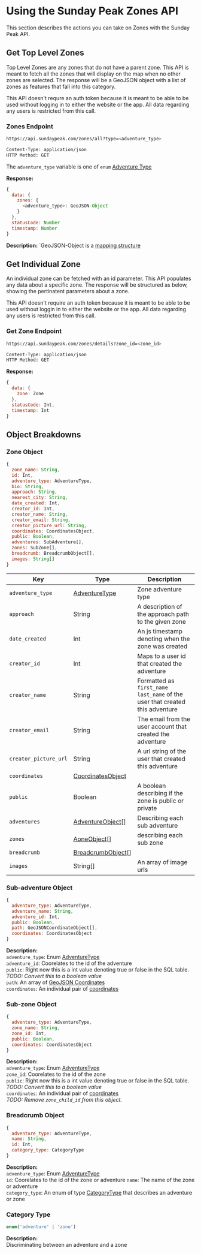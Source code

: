 # Using the Sunday Peak Zones API

This section describes the actions you can take on Zones with the Sunday Peak API.

## Get Top Level Zones

Top Level Zones are any zones that do not have a parent zone. This API is meant to fetch all the zones that will display on the map when no other zones are selected. The response will be a GeoJSON object with a list of zones as features that fall into this category.

This API doesn't requre an auth token because it is meant to be able to be used without logging in to either the website or the app. All data regarding any users is restricted from this call.

### Zones Endpoint
```bash
https://api.sundaypeak.com/zones/all?type=<adventure_type>

Content-Type: application/json
HTTP Method: GET
```

The `adventure_type` variable is one of `enum` [Adventure Type](https://github.com/amaclean2/Rivers/blob/main/APIDocs/Adventures.md#adventuretype)

**Response:**
```javascript
{
  data: {
    zones: {
      <adventure_type>: GeoJSON-Object
    }
  },
  statusCode: Number
  timestamp: Number
}
```

**Description:**
`GeoJSON-Object is a [mapping structure](https://github.com/amaclean2/Rivers/blob/main/APIDocs/Adventures.md#geojson-object)

## Get Individual Zone

An individual zone can be fetched with an id parameter. This API populates any data about a specific zone. The response will be structured as below, showing the pertinatent parameters about a zone.

This API doesn't require an auth token because it is meant to be able to be used without loggin in to either the website or the app. All data regarding any users is restricted from this call.

### Get Zone Endpoint
```bash
https://api.sundaypeak.com/zones/details?zone_id=<zone_id>

Content-Type: application/json
HTTP Method: GET
```

**Response:**  
```javascript
{
  data: {
    zone: Zone
  },
  statusCode: Int,
  timestamp: Int
}
```

## Object Breakdowns

### Zone Object
```javascript
{
  zone_name: String,
  id: Int,
  adventure_type: AdventureType,
  bio: String,
  approach: String,
  nearest_city: String,
  date_created: Int,
  creator_id: Int,
  creator_name: String,
  creator_email: String,
  creator_picture_url: String,
  coordinates: CoordinatesObject,
  public: Boolean,
  adventures: SubAdventure[],
  zones: SubZone[],
  breadcrumb: BreadcrumbObject[],
  images: String[]
}
```

|Key|Type|Description|
|--|--|--|
|`adventure_type`|[AdventureType](https://github.com/amaclean2/Rivers/blob/main/APIDocs/Adventures.md#adventuretype)|Zone adventure type|
|`approach`|String|A description of the approach path to the given zone|  
|`date_created`|Int|An js timestamp denoting when the zone was created|    
|`creator_id`|Int|Maps to a user id that created the adventure|
|`creator_name`|String|Formatted as `first_name last_name` of the user that created this adventure|
|`creator_email`|String|The email from the user account that created the adventure|
|`creator_picture_url`|String|A url string of the user that created this adventure|
|`coordinates`|[CoordinatesObject](https://github.com/amaclean2/Rivers/blob/main/APIDocs/Adventures.md#coordinates-object)| |  
|`public`|Boolean|A boolean describing if the zone is public or private|
|`adventures`|[AdventureObject](#sub-adventure-object)[]|Describing each sub adventure|
|`zones`|[AoneObject](#sub-zone-object)[]|describing each sub zone|
|`breadcrumb`|[BreadcrumbObject](#breadcrumb-object)[]| |
|`images`|String[]|An array of image urls|

### Sub-adventure Object
```javascript
{
  adventure_type: AdventureType,
  adventure_name: String,
  adventure_id: Int,
  public: Boolean,
  path: GeoJSONCoordinateObject[],
  coordinates: CoordinatesObject
}
```

**Description:**  
`adventure_type`: Enum [AdventureType](https://github.com/amaclean2/Rivers/blob/main/APIDocs/Adventures.md#adventuretype)  
`adventure_id`: Coorelates to the id of the adventure  
`public`: Right now this is a int value denoting true or false in the SQL table. *TODO: Convert this to a boolean value*  
`path`: An array of [GeoJSON Coordinates](https://github.com/amaclean2/Rivers/blob/main/APIDocs/Adventures.md#geojson-coordinates-object)  
`coordinates`: An individual pair of [coordinates](https://github.com/amaclean2/Rivers/blob/main/APIDocs/Adventures.md#coordinates-object)  

### Sub-zone Object
```javascript
{
  adventure_type: AdventureType,
  zone_name: String,
  zone_id: Int,
  public: Boolean,
  coordinates: CoordinatesObject
}
```

**Description:**  
`adventure_type`: Enum [AdventureType](https://github.com/amaclean2/Rivers/blob/main/APIDocs/Adventures.md#adventuretype)  
`zone_id`: Coorelates to the id of the zone  
`public`: Right now this is a int value denoting true or false in the SQL table. *TODO: Convert this to a boolean value*  
`coordinates`: An individual pair of [coordinates](https://github.com/amaclean2/Rivers/blob/main/APIDocs/Adventures.md#coordinates-object)  
*TODO: Remove `zone_child_id` from this object.*  

### Breadcrumb Object
```javascript
{
  adventure_type: AdventureType,
  name: String,
  id: Int,
  category_type: CategoryType
}
```

**Description:**  
`adventure_type`: Enum [AdventureType](https://github.com/amaclean2/Rivers/blob/main/APIDocs/Adventures.md#adventuretype)  
`id`: Coorelates to the id of the zone or adventure 
`name`: The name of the zone or adventure  
`category_type`: An enum of type [CategoryType](#category-type) that describes an adventure or zone

### Category Type
```javascript
enum('adventure' | 'zone')
```

**Description:**  
Discriminating between an adventure and a zone
